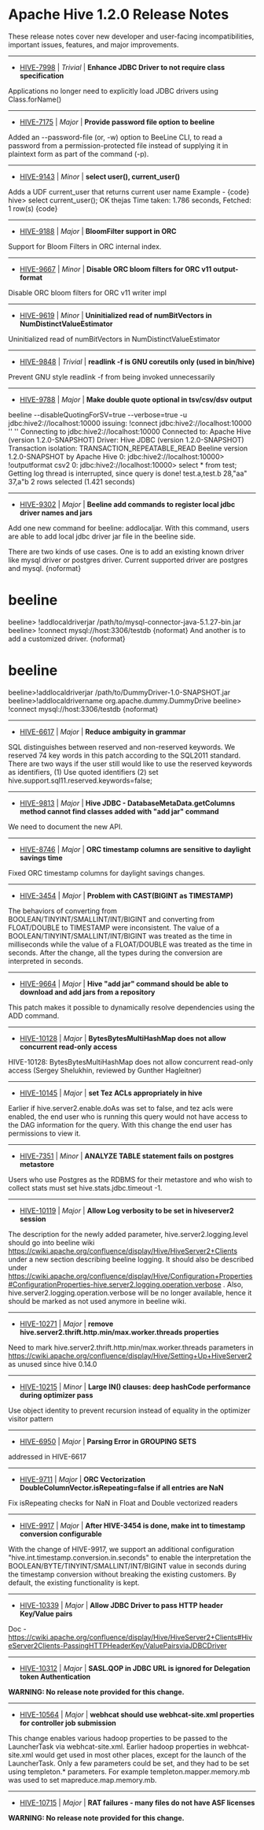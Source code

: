 
<!---
# Licensed to the Apache Software Foundation (ASF) under one
# or more contributor license agreements.  See the NOTICE file
# distributed with this work for additional information
# regarding copyright ownership.  The ASF licenses this file
# to you under the Apache License, Version 2.0 (the
# "License"); you may not use this file except in compliance
# with the License.  You may obtain a copy of the License at
#
#     http://www.apache.org/licenses/LICENSE-2.0
#
# Unless required by applicable law or agreed to in writing, software
# distributed under the License is distributed on an "AS IS" BASIS,
# WITHOUT WARRANTIES OR CONDITIONS OF ANY KIND, either express or implied.
# See the License for the specific language governing permissions and
# limitations under the License.
-->
# Apache Hive  1.2.0 Release Notes

These release notes cover new developer and user-facing incompatibilities, important issues, features, and major improvements.


---

* [HIVE-7998](https://issues.apache.org/jira/browse/HIVE-7998) | *Trivial* | **Enhance JDBC Driver to not require class specification**

Applications no longer need to explicitly load JDBC drivers using Class.forName()


---

* [HIVE-7175](https://issues.apache.org/jira/browse/HIVE-7175) | *Major* | **Provide password file option to beeline**

Added an --password-file (or, -w) option to BeeLine CLI, to read a password from a permission-protected file instead of supplying it in plaintext form as part of the command (-p).


---

* [HIVE-9143](https://issues.apache.org/jira/browse/HIVE-9143) | *Minor* | **select user(), current\_user()**

Adds a UDF current\_user that returns current user name
Example -
{code}
hive\> select current\_user();
OK
thejas
Time taken: 1.786 seconds, Fetched: 1 row(s)
{code}


---

* [HIVE-9188](https://issues.apache.org/jira/browse/HIVE-9188) | *Major* | **BloomFilter support in ORC**

Support for Bloom Filters in ORC internal index.


---

* [HIVE-9667](https://issues.apache.org/jira/browse/HIVE-9667) | *Minor* | **Disable ORC bloom filters for ORC v11 output-format**

Disable ORC bloom filters for ORC v11 writer impl


---

* [HIVE-9619](https://issues.apache.org/jira/browse/HIVE-9619) | *Minor* | **Uninitialized read of numBitVectors in NumDistinctValueEstimator**

Uninitialized read of numBitVectors in NumDistinctValueEstimator


---

* [HIVE-9848](https://issues.apache.org/jira/browse/HIVE-9848) | *Trivial* | **readlink -f is GNU coreutils only (used in bin/hive)**

Prevent GNU style readlink -f from being invoked unnecessarily


---

* [HIVE-9788](https://issues.apache.org/jira/browse/HIVE-9788) | *Major* | **Make double quote optional in tsv/csv/dsv output**

beeline --disableQuotingForSV=true --verbose=true -u jdbc:hive2://localhost:10000
issuing: !connect jdbc:hive2://localhost:10000 '' '' 
Connecting to jdbc:hive2://localhost:10000
Connected to: Apache Hive (version 1.2.0-SNAPSHOT)
Driver: Hive JDBC (version 1.2.0-SNAPSHOT)
Transaction isolation: TRANSACTION\_REPEATABLE\_READ
Beeline version 1.2.0-SNAPSHOT by Apache Hive
0: jdbc:hive2://localhost:10000\> !outputformat csv2
0: jdbc:hive2://localhost:10000\> select \* from test;
Getting log thread is interrupted, since query is done!
test.a,test.b
28,"aa"
37,a"b
2 rows selected (1.421 seconds)


---

* [HIVE-9302](https://issues.apache.org/jira/browse/HIVE-9302) | *Major* | **Beeline add commands to register local jdbc driver names and jars**

Add one new command for beeline: addlocaljar. With this command, users are able to add local jdbc driver jar file in the beeline side. 

There are two kinds of use cases. One is to add an existing known driver like mysql driver or postgres driver. Current supported driver are postgres and mysql.
{noformat}
# beeline
beeline\> !addlocaldriverjar /path/to/mysql-connector-java-5.1.27-bin.jar
beeline\> !connect mysql://host:3306/testdb
{noformat}
And another is to add a customized driver.
{noformat}
# beeline
beeline\>!addlocaldriverjar /path/to/DummyDriver-1.0-SNAPSHOT.jar
beeline\>!addlocaldrivername org.apache.dummy.DummyDrive
beeline\> !connect mysql://host:3306/testdb
{noformat}


---

* [HIVE-6617](https://issues.apache.org/jira/browse/HIVE-6617) | *Major* | **Reduce ambiguity in grammar**

SQL distinguishes between reserved and non-reserved keywords. We reserved 74 key words in this patch according to the SQL2011 standard. There are two ways if the user still would like to use the reserved keywords as identifiers, (1)	Use quoted identifiers (2) set hive.support.sql11.reserved.keywords=false;


---

* [HIVE-9813](https://issues.apache.org/jira/browse/HIVE-9813) | *Major* | **Hive JDBC - DatabaseMetaData.getColumns method cannot find classes added with "add jar" command**

We need to document the new API.


---

* [HIVE-8746](https://issues.apache.org/jira/browse/HIVE-8746) | *Major* | **ORC timestamp columns are sensitive to daylight savings time**

Fixed ORC timestamp columns for daylight savings changes.


---

* [HIVE-3454](https://issues.apache.org/jira/browse/HIVE-3454) | *Major* | **Problem with CAST(BIGINT as TIMESTAMP)**

The behaviors of converting from BOOLEAN/TINYINT/SMALLINT/INT/BIGINT and converting from FLOAT/DOUBLE to TIMESTAMP were inconsistent. The value of a BOOLEAN/TINYINT/SMALLINT/INT/BIGINT was treated as the time in milliseconds while  the value of a FLOAT/DOUBLE was treated as the time in seconds. After the change, all the types during the conversion are interpreted in seconds.


---

* [HIVE-9664](https://issues.apache.org/jira/browse/HIVE-9664) | *Major* | **Hive "add jar" command should be able to download and add jars from a repository**

This patch makes it possible to dynamically resolve dependencies using the ADD command.


---

* [HIVE-10128](https://issues.apache.org/jira/browse/HIVE-10128) | *Major* | **BytesBytesMultiHashMap does not allow concurrent read-only access**

HIVE-10128: BytesBytesMultiHashMap does not allow concurrent read-only access (Sergey Shelukhin, reviewed by Gunther Hagleitner)


---

* [HIVE-10145](https://issues.apache.org/jira/browse/HIVE-10145) | *Major* | **set Tez ACLs appropriately in hive**

Earlier if hive.server2.enable.doAs was set to false, and tez acls were enabled, the end user who is running this query would not have access to the DAG information for the query.
With this change the end user has permissions to view it.


---

* [HIVE-7351](https://issues.apache.org/jira/browse/HIVE-7351) | *Minor* | **ANALYZE TABLE statement fails on postgres metastore**

Users who use Postgres as the RDBMS for their metastore and who wish to collect stats must set hive.stats.jdbc.timeout -1.


---

* [HIVE-10119](https://issues.apache.org/jira/browse/HIVE-10119) | *Major* | **Allow Log verbosity to be set in hiveserver2 session**

The description for the newly added parameter, hive.server2.logging.level should go into beeline wiki https://cwiki.apache.org/confluence/display/Hive/HiveServer2+Clients under a new section describing beeline logging. It should also be described under https://cwiki.apache.org/confluence/display/Hive/Configuration+Properties#ConfigurationProperties-hive.server2.logging.operation.verbose . Also, hive.server2.logging.operation.verbose will be no longer available, hence it should be marked as not used anymore in beeline wiki.


---

* [HIVE-10271](https://issues.apache.org/jira/browse/HIVE-10271) | *Major* | **remove hive.server2.thrift.http.min/max.worker.threads properties**

Need to mark hive.server2.thrift.http.min/max.worker.threads parameters in  https://cwiki.apache.org/confluence/display/Hive/Setting+Up+HiveServer2 as unused since hive 0.14.0


---

* [HIVE-10215](https://issues.apache.org/jira/browse/HIVE-10215) | *Minor* | **Large IN() clauses: deep hashCode performance during optimizer pass**

Use object identity to prevent recursion instead of equality in the optimizer visitor pattern


---

* [HIVE-6950](https://issues.apache.org/jira/browse/HIVE-6950) | *Major* | **Parsing Error in GROUPING SETS**

addressed in HIVE-6617


---

* [HIVE-9711](https://issues.apache.org/jira/browse/HIVE-9711) | *Major* | **ORC Vectorization DoubleColumnVector.isRepeating=false if all entries are NaN**

Fix isRepeating checks for NaN in Float and Double vectorized readers


---

* [HIVE-9917](https://issues.apache.org/jira/browse/HIVE-9917) | *Major* | **After HIVE-3454 is done, make int to timestamp conversion configurable**


With the change of HIVE-9917, we support an additional configuration "hive.int.timestamp.conversion.in.seconds" to enable the interpretation the BOOLEAN/BYTE/TINYINT/SMALLINT/INT/BIGINT value in seconds during the timestamp conversion without breaking the existing customers. By default, the existing functionality is kept.


---

* [HIVE-10339](https://issues.apache.org/jira/browse/HIVE-10339) | *Major* | **Allow JDBC Driver to pass HTTP header Key/Value pairs**

Doc - https://cwiki.apache.org/confluence/display/Hive/HiveServer2+Clients#HiveServer2Clients-PassingHTTPHeaderKey/ValuePairsviaJDBCDriver


---

* [HIVE-10312](https://issues.apache.org/jira/browse/HIVE-10312) | *Major* | **SASL.QOP in JDBC URL is ignored for Delegation token Authentication**

**WARNING: No release note provided for this change.**


---

* [HIVE-10564](https://issues.apache.org/jira/browse/HIVE-10564) | *Major* | **webhcat should use webhcat-site.xml properties for controller job submission**

This change enables various hadoop properties to be passed to the LauncherTask via webhcat-site.xml.
Earlier hadoop properties in webhcat-site.xml would get used in most other places, except for the launch of the LauncherTask. Only a few parameters could be set, and they had to be set using templeton.\* parameters. For example templeton.mapper.memory.mb was used to set mapreduce.map.memory.mb.


---

* [HIVE-10715](https://issues.apache.org/jira/browse/HIVE-10715) | *Major* | **RAT failures - many files do not have ASF licenses**

**WARNING: No release note provided for this change.**



